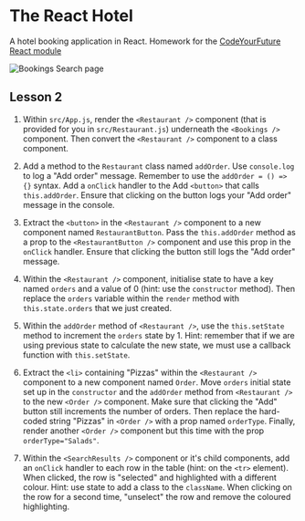 # The React Hotel

A hotel booking application in React. Homework for the [CodeYourFuture React module](https://codeyourfuture.github.io/syllabus-master/react/)

![Bookings Search page](Bookings.png)

## Lesson 2

1. Within `src/App.js`, render the `<Restaurant />` component (that is provided for you in `src/Restaurant.js`) underneath the `<Bookings />` component. Then convert the `<Restaurant />` component to a class component.

2. Add a method to the `Restaurant` class named `addOrder`. Use `console.log` to log a "Add order" message. Remember to use the `addOrder = () => {}` syntax. Add a `onClick` handler to the Add `<button>` that calls `this.addOrder`. Ensure that clicking on the button logs your "Add order" message in the console.

3. Extract the `<button>` in the `<Restaurant />` component to a new component named `RestaurantButton`. Pass the `this.addOrder` method as a prop to the `<RestaurantButton />` component and use this prop in the `onClick` handler. Ensure that clicking the button still logs the "Add order" message.

4. Within the `<Restaurant />` component, initialise state to have a key named `orders` and a value of 0 (hint: use the `constructor` method). Then replace the `orders` variable within the `render` method with `this.state.orders` that we just created.

5. Within the `addOrder` method of `<Restaurant />`, use the `this.setState` method to increment the `orders` state by 1. Hint: remember that if we are using previous state to calculate the new state, we must use a callback function with `this.setState`.

6. Extract the `<li>` containing "Pizzas" within the `<Restaurant />` component to a new component named `Order`. Move `orders` initial state set up in the `constructor` and the `addOrder` method from `<Restaurant />` to the new `<Order />` component. Make sure that clicking the "Add" button still increments the number of orders. Then replace the hard-coded string "Pizzas" in `<Order />` with a prop named `orderType`. Finally, render another `<Order />` component but this time with the prop `orderType="Salads"`.

7. Within the `<SearchResults />` component or it's child components, add an `onClick` handler to each row in the table (hint: on the `<tr>` element). When clicked, the row is "selected" and highlighted with a different colour. Hint: use state to add a class to the `className`. When clicking on the row for a second time, "unselect" the row and remove the coloured highlighting.
